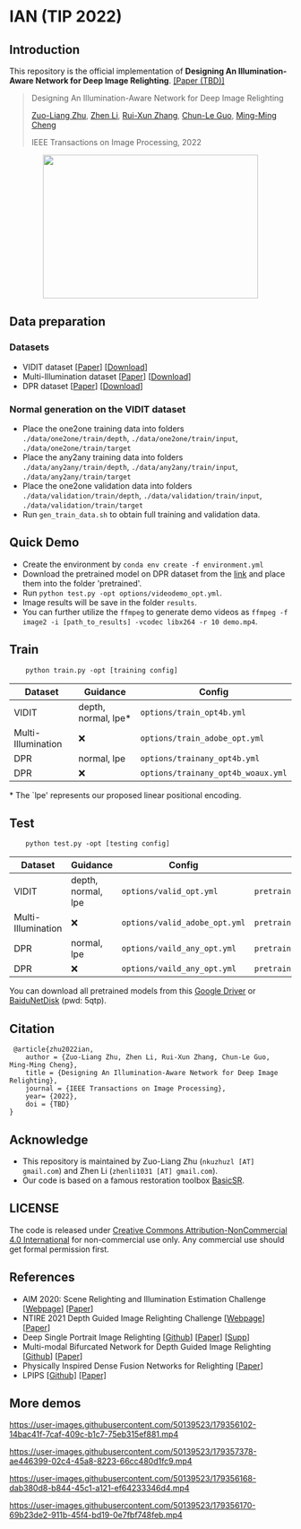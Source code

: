 # IAN (TIP 2022)
## Introduction
This repository is the official implementation of **Designing An Illumination-Aware Network for Deep Image Relighting**. [[Paper (TBD)]]()
> Designing An Illumination-Aware Network for Deep Image Relighting
> 
> [Zuo-Liang Zhu](https://github.com/NK-CS-ZZL), [Zhen Li](https://paper99.github.io/), [Rui-Xun Zhang](https://www.math.pku.edu.cn/teachers/ZhangRuixun%20/index.html), [Chun-Le Guo](https://mmcheng.net/clguo/), [Ming-Ming Cheng](https://mmcheng.net/)
>
> IEEE Transactions on Image Processing, 2022


<div align="center">
    <img src="https://user-images.githubusercontent.com/50139523/179220047-1b3256f3-b7eb-4943-928d-6a4de9803726.gif" width="384" height="256">
</div>


## Data preparation
### Datasets
+ VIDIT dataset [[Paper](https://arxiv.org/abs/2005.05460)] [[Download](https://github.com/majedelhelou/VIDIT)]
+ Multi-Illumination dataset [[Paper](https://arxiv.org/abs/1910.08131)] [[Download](https://projects.csail.mit.edu/illumination/)]
+ DPR dataset [[Paper](https://openaccess.thecvf.com/content_ICCV_2019/papers/Zhou_Deep_Single-Image_Portrait_Relighting_ICCV_2019_paper.pdf)] [[Download](https://drive.google.com/drive/folders/10luekF8vV5vo2GFYPRCe9Rm2Xy2DwHkT?usp=sharing)]
### Normal generation on the VIDIT dataset
+ Place the one2one training data into folders `./data/one2one/train/depth`, `./data/one2one/train/input`, `./data/one2one/train/target`
+ Place the any2any training data into folders `./data/any2any/train/depth`, `./data/any2any/train/input`, `./data/any2any/train/target`
+ Place the one2one validation data into folders `./data/validation/train/depth`, `./data/validation/train/input`, `./data/validation/train/target`
+ Run `gen_train_data.sh` to obtain full training and validation data.

## Quick Demo
+ Create the environment by `conda env create -f environment.yml`
+ Download the pretrained model on DPR dataset from the [link](https://drive.google.com/drive/folders/1oSvs6YEHdcc3-6xKeCy25uaB4FYxKdrx?usp=sharing) and place them into the folder 'pretrained'.
+ Run `python test.py -opt options/videodemo_opt.yml`.
+ Image results will be save in the folder `results`.
+ You can further utilize the `ffmpeg` to generate demo videos as `ffmpeg -f image2 -i [path_to_results] -vcodec libx264 -r 10 demo.mp4`.

## Train
```
    python train.py -opt [training config]
``` 
| Dataset            | Guidance | Config          | 
| -----------        | ----------- |      ---        | 
| VIDIT              | depth, normal, lpe*           | `options/train_opt4b.yml` | 
| Multi-Illumination | :x:           | `options/train_adobe_opt.yml` |
| DPR                | normal, lpe           | `options/trainany_opt4b.yml`  |   
| DPR                | :x:           | `options/trainany_opt4b_woaux.yml` | 

\* The `lpe' represents our proposed linear positional encoding. 
## Test
```
    python test.py -opt [testing config]
```
| Dataset            | Guidance | Config          | Pretrained |
| -----------        | ----------- |      ---        | --- | 
| VIDIT              | depth, normal, lpe           | `options/valid_opt.yml` | `pretrained/VIDITOne2One.pth` | 
| Multi-Illumination | :x:           | `options/valid_adobe_opt.yml` |`pretrained/MutliIllumination.pth` | 
| DPR                | normal, lpe           | `options/vaild_any_opt.yml`     | `pretrained/PortraitWithNormal.pth` | 
| DPR                | :x:           | `options/vaild_any_opt.yml`     | `pretrained/PortraitWithoutNormal.pth` |

You can download all pretrained models from this [Google Driver](https://drive.google.com/drive/folders/1oSvs6YEHdcc3-6xKeCy25uaB4FYxKdrx?usp=sharing) or [BaiduNetDisk](https://pan.baidu.com/s/1EvNlGgwBIe3tUYAml-33zw?pwd=5qtp) (pwd: 5qtp).

## Citation
```
 @article{zhu2022ian,
    author = {Zuo-Liang Zhu, Zhen Li, Rui-Xun Zhang, Chun-Le Guo, Ming-Ming Cheng},
    title = {Designing An Illumination-Aware Network for Deep Image Relighting},
    journal = {IEEE Transactions on Image Processing},
    year= {2022},
    doi = {TBD}
}
```
## Acknowledge
+ This repository is maintained by Zuo-Liang Zhu (`nkuzhuzl [AT] gmail.com`) and Zhen Li (`zhenli1031 [AT] gmail.com`).
+ Our code is based on a famous restoration toolbox [BasicSR](https://github.com/XPixelGroup/BasicSR).

## LICENSE
The code is released under [Creative Commons Attribution-NonCommercial 4.0 International](https://creativecommons.org/licenses/by-nc/4.0/) for non-commercial use only. Any commercial use should get formal permission first.


## References
+ AIM 2020: Scene Relighting and Illumination Estimation Challenge [[Webpage](https://competitions.codalab.org/competitions/24671#results)] [[Paper](https://arxiv.org/abs/2009.12798v1)]
+ NTIRE 2021 Depth Guided Image Relighting Challenge [[Webpage](https://competitions.codalab.org/competitions/28030#results)] [[Paper](https://arxiv.org/abs/2104.13365)]
+ Deep Single Portrait Image Relighting [[Github](https://github.com/zhhoper/DPR)] [[Paper](https://zhhoper.github.io/paper/zhou_ICCV2019_DPR.pdf)] [[Supp](https://zhhoper.github.io/paper/zhou_ICCV_2019_DPR_sup.pdf)]
+ Multi-modal Bifurcated Network for Depth Guided Image Relighting [[Github](https://github.com/weitingchen83/NTIRE2021-Depth-Guided-Image-Relighting-MBNet)] [[Paper](https://openaccess.thecvf.com/content/CVPR2021W/NTIRE/papers/Yang_Multi-Modal_Bifurcated_Network_for_Depth_Guided_Image_Relighting_CVPRW_2021_paper.pdf)]
+ Physically Inspired Dense Fusion Networks for Relighting [[Paper](https://arxiv.org/abs/2105.02209)]
+ LPIPS [[Github]](https://github.com/S-aiueo32/lpips-pytorch) [[Paper]](https://arxiv.org/abs/1801.03924)

## More demos


https://user-images.githubusercontent.com/50139523/179356102-14bac41f-7caf-409c-b1c7-75eb315ef881.mp4


https://user-images.githubusercontent.com/50139523/179357378-ae446399-02c4-45a8-8223-66cc480d1fc9.mp4


https://user-images.githubusercontent.com/50139523/179356168-dab380d8-b844-45c1-a121-ef64233346d4.mp4


https://user-images.githubusercontent.com/50139523/179356170-69b23de2-911b-45f4-bd19-0e7fbf748feb.mp4


